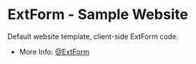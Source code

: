 ExtForm - Sample Website
=

Default website template, client-side ExtForm code.
* More Info: [@ExtForm](https://github.com/ExtForm/ExtForm)